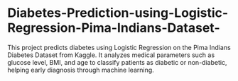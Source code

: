 # Diabetes-Prediction-using-Logistic-Regression-Pima-Indians-Dataset-
This project predicts diabetes using Logistic Regression on the Pima Indians Diabetes Dataset from Kaggle. It analyzes medical parameters such as glucose level, BMI, and age to classify patients as diabetic or non-diabetic, helping early diagnosis through machine learning.
